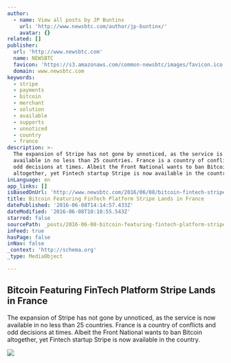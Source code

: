 ```yaml
---
author:
  - name: View all posts by JP Buntinx
    url: 'http://www.newsbtc.com/author/jp-buntinx/'
    avatar: {}
related: []
publisher:
  url: 'http://www.newsbtc.com'
  name: NEWSBTC
  favicon: 'https://s3.amazonaws.com/common-newsbtc/images/favicon.ico'
  domain: www.newsbtc.com
keywords:
  - stripe
  - payments
  - bitcoin
  - merchant
  - solution
  - available
  - supports
  - unnoticed
  - country
  - france
description: >-
  The expansion of Stripe has not gone by unnoticed, as the service is now
  available in no less than 25 countries. France is a country of conflicts and
  odd decisions at times. Albeit the Front National wants to ban Bitcoin
  altogether, yet Fintech startup Stripe is now available in the country.
inLanguage: en
app_links: []
isBasedOnUrl: 'http://www.newsbtc.com/2016/06/08/bitcoin-fintech-stripe-lands-france/'
title: Bitcoin Featuring FinTech Platform Stripe Lands in France
datePublished: '2016-06-08T14:14:57.433Z'
dateModified: '2016-06-08T10:10:55.543Z'
starred: false
sourcePath: _posts/2016-06-08-bitcoin-featuring-fintech-platform-stripe-lands-in-france.md
inFeed: true
hasPage: false
inNav: false
_context: 'http://schema.org'
_type: MediaObject

---
```

<article style=""><h1>Bitcoin Featuring FinTech Platform Stripe Lands in France</h1><p>The expansion of Stripe has not gone by unnoticed, as the service is now available in no less than 25 countries. France is a country of conflicts and odd decisions at times. Albeit the Front National wants to ban Bitcoin altogether, yet Fintech startup Stripe is now available in the country.</p><img src="http://s3.amazonaws.com/main-newsbtc-images/2016/06/08100100/Stripe.png" /></article>